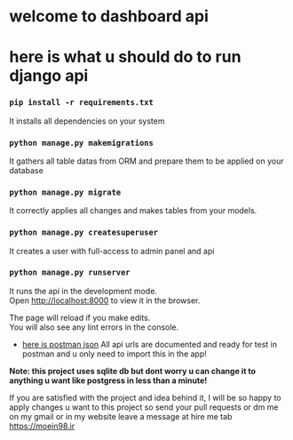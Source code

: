 # welcome to dashboard api
# here is what u should do to run django api 

### `pip install -r requirements.txt`

It installs all dependencies on your system

### `python manage.py makemigrations`

It gathers all table datas from ORM and prepare them to be applied on your database

### `python manage.py migrate`

It correctly applies all changes and makes tables from your models.

### `python manage.py createsuperuser`
It creates a user with full-access to admin panel and api

### `python manage.py runserver`

It runs the api in the development mode.\
Open [http://localhost:8000](http://localhost:8000) to view it in the browser.

The page will reload if you make edits.\
You will also see any lint errors in the console.

* [here is postman json](https://github.com/m-moein98/dashboard/blob/main/backend/postman.json) All api urls are documented and ready for test in postman and u only need to import this in the app!


**Note: this project uses sqlite db but dont worry u can change it to anything u want like postgress in less than a minute!**

If you are satisfied with the project and idea behind it, I will be so happy to apply changes u want to this project so send your pull requests or dm me on my gmail or in my website leave a message at hire me tab https://moein98.ir
